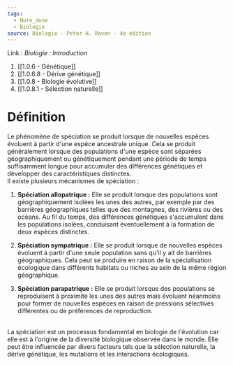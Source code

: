 ```yaml
---
tags:
  - Note_done
  - Biologie
source: Biologie - Peter H. Raven - 4e édition
---
```


Link :
_Biologie : Introduction_
1. [[1.0.6 - Génétique]]
1. [[1.0.6.8 - Dérive génétique]]
1. [[1.0.8 - Biologie évolutive]]
2. [[1.0.8.1 - Sélection naturelle]]

# Définition
Le phénomène de spéciation se produit lorsque de nouvelles espèces évoluent à partir d'une espèce ancestrale unique. Cela se produit généralement lorsque des populations d'une espèce sont séparées géographiquement ou génétiquement pendant une période de temps suffisamment longue pour accumuler des différences génétiques et développer des caractéristiques distinctes.
\
Il existe plusieurs mécanismes de spéciation :

1. **Spéciation allopatrique :** Elle se produit lorsque des populations sont géographiquement isolées les unes des autres, par exemple par des barrières géographiques telles que des montagnes, des rivières ou des océans. Au fil du temps, des différences génétiques s'accumulent dans les populations isolées, conduisant éventuellement à la formation de deux espèces distinctes.
    
2. **Spéciation sympatrique :** Elle se produit lorsque de nouvelles espèces évoluent à partir d'une seule population sans qu'il y ait de barrières géographiques. Cela peut se produire en raison de la spécialisation écologique dans différents habitats ou niches au sein de la même région géographique.
    
3. **Spéciation parapatrique :** Elle se produit lorsque des populations se reproduisent à proximité les unes des autres mais évoluent néanmoins pour former de nouvelles espèces en raison de pressions sélectives différentes ou de préférences de reproduction.
    
\
La spéciation est un processus fondamental en biologie de l'évolution car elle est à l'origine de la diversité biologique observée dans le monde. Elle peut être influencée par divers facteurs tels que la sélection naturelle, la dérive génétique, les mutations et les interactions écologiques.